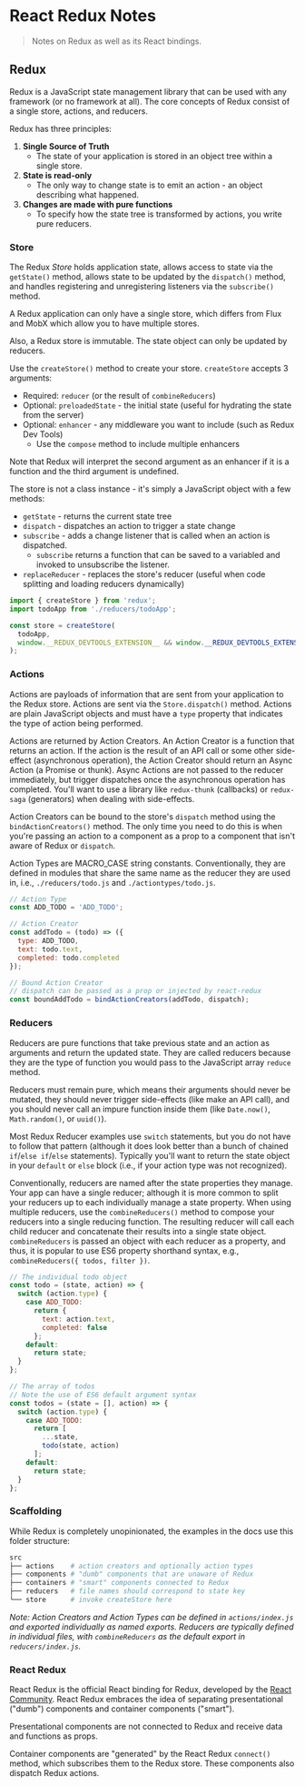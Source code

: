 # React Redux Notes
> Notes on Redux as well as its React bindings.

## Redux
Redux is a JavaScript state management library that can be used with any framework (or no framework at all). The core concepts of Redux consist of a single store, actions, and reducers.

Redux has three principles:
 1. **Single Source of Truth**
    - The state of your application is stored in an object tree within a single store.
 2. **State is read-only**
    - The only way to change state is to emit an action - an object describing what happened.
 3. **Changes are made with pure functions**
    - To specify how the state tree is transformed by actions, you write pure reducers.

### Store
The Redux *Store* holds application state, allows access to state via the `getState()` method, allows state to be updated by the `dispatch()` method, and handles registering and unregistering listeners via the `subscribe()` method.

A Redux application can only have a single store, which differs from Flux and MobX which allow you to have multiple stores.

Also, a Redux store is immutable. The state object can only be updated by reducers.

Use the `createStore()` method to create your store. `createStore` accepts 3 arguments:
 - Required: `reducer` (or the result of `combineReducers`)
 - Optional: `preloadedState` - the initial state (useful for hydrating the state from the server)
 - Optional: `enhancer` - any middleware you want to include (such as Redux Dev Tools)
   - Use the `compose` method to include multiple enhancers

Note that Redux will interpret the second argument as an enhancer if it is a function and the third argument is undefined.

The store is not a class instance - it's simply a JavaScript object with a few methods:
 - `getState` - returns the current state tree
 - `dispatch` - dispatches an action to trigger a state change
 - `subscribe` - adds a change listener that is called when an action is dispatched.
   - `subscribe` returns a function that can be saved to a variabled and invoked to unsubscribe the listener.
 - `replaceReducer` - replaces the store's reducer (useful when code splitting and loading reducers dynamically)

```javascript
import { createStore } from 'redux';
import todoApp from './reducers/todoApp';

const store = createStore(
  todoApp,
  window.__REDUX_DEVTOOLS_EXTENSION__ && window.__REDUX_DEVTOOLS_EXTENSION__()
);
```

### Actions
Actions are payloads of information that are sent from your application to the Redux store. Actions are sent via the `Store.dispatch()` method. Actions are plain JavaScript objects and must have a `type` property that indicates the type of action being performed.

Actions are returned by Action Creators. An Action Creator is a function that returns an action. If the action is the result of an API call or some other side-effect (asynchronous operation), the Action Creator should return an Async Action (a Promise or thunk). Async Actions are not passed to the reducer immediately, but trigger dispatches once the asynchronous operation has completed. You'll want to use a library like `redux-thunk` (callbacks) or `redux-saga` (generators) when dealing with side-effects.

Action Creators can be bound to the store's `dispatch` method using the `bindActionCreators()` method. The only time you need to do this is when you're passing an action to a component as a prop to a component that isn't aware of Redux or `dispatch`.

Action Types are MACRO_CASE string constants. Conventionally, they are defined in modules that share the same name as the reducer they are used in, i.e., `./reducers/todo.js` and `./actiontypes/todo.js`.

```javascript
// Action Type
const ADD_TODO = 'ADD_TODO';

// Action Creator
const addTodo = (todo) => ({
  type: ADD_TODO,
  text: todo.text,
  completed: todo.completed
});

// Bound Action Creator
// dispatch can be passed as a prop or injected by react-redux
const boundAddTodo = bindActionCreators(addTodo, dispatch);
```

### Reducers
Reducers are pure functions that take previous state and an action as arguments and return the updated state. They are called reducers because they are the type of function you would pass to the JavaScript array `reduce` method.

Reducers must remain pure, which means their arguments should never be mutated, they should never trigger side-effects (like make an API call), and you should never call an impure function inside them (like `Date.now()`, `Math.random()`, or `uuid()`).

Most Redux Reducer examples use `switch` statements, but you do not have to follow that pattern (although it does look better than a bunch of chained `if`/`else if`/`else` statements). Typically you'll want to return the state object in your `default` or `else` block (i.e., if your action type was not recognized).

Conventionally, reducers are named after the state properties they manage. Your app can have a single reducer; although it is more common to split your reducers up to each individually manage a state property. When using multiple reducers, use the `combineReducers()` method to compose your reducers into a single reducing function. The resulting reducer will call each child reducer and concatenate their results into a single state object. `combineReducers` is passed an object with each reducer as a property, and thus, it is popular to use ES6 property shorthand syntax, e.g., `combineReducers({ todos, filter })`.

```javascript
// The individual todo object
const todo = (state, action) => {
  switch (action.type) {
    case ADD_TODO:
      return {
        text: action.text,
        completed: false
      };
    default:
      return state;
  }
};

// The array of todos
// Note the use of ES6 default argument syntax
const todos = (state = [], action) => {
  switch (action.type) {
    case ADD_TODO:
      return [
        ...state,
        todo(state, action)
      ];
    default:
      return state;
  }
};
```

### Scaffolding
While Redux is completely unopinionated, the examples in the docs use this folder structure:

```bash
src
├── actions    # action creators and optionally action types
├── components # "dumb" components that are unaware of Redux
├── containers # "smart" components connected to Redux
├── reducers   # file names should correspond to state key
└── store      # invoke createStore here
```

*Note: Action Creators and Action Types can be defined in `actions/index.js` and exported individually as named exports. Reducers are typically defined in individual files, with `combineReducers` as the default export in `reducers/index.js`.*

### React Redux
React Redux is the official React binding for Redux, developed by the [React Community](https://github.com/reactjs). React Redux embraces the idea of separating presentational ("dumb") components and container components ("smart").

Presentational components are not connected to Redux and receive data and functions as props.

Container components are "generated" by the React Redux `connect()` method, which subscribes them to the Redux store. These components also dispatch Redux actions.
